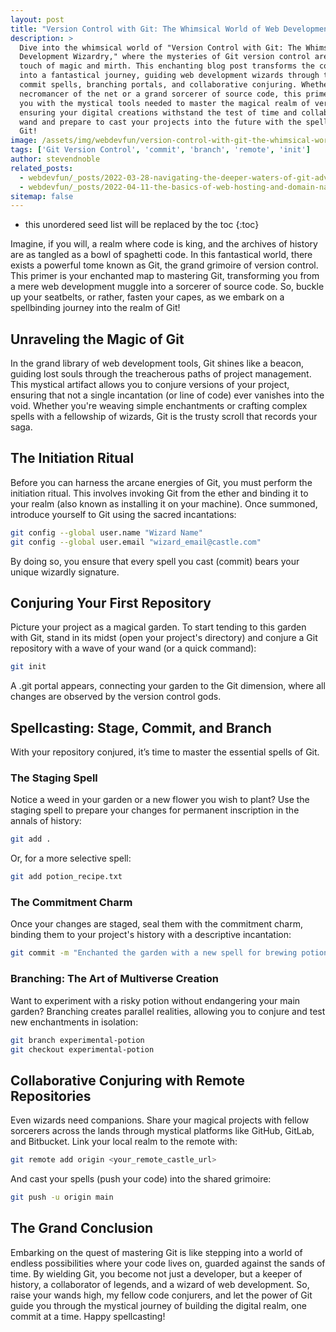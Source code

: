 ```yaml
---
layout: post
title: "Version Control with Git: The Whimsical World of Web Development Wizardry"
description: >
  Dive into the whimsical world of "Version Control with Git: The Whimsical World of Web
  Development Wizardry," where the mysteries of Git version control are unraveled with a
  touch of magic and mirth. This enchanting blog post transforms the complexities of Git
  into a fantastical journey, guiding web development wizards through the arcane arts of
  commit spells, branching portals, and collaborative conjuring. Whether you're a novice
  necromancer of the net or a grand sorcerer of source code, this primer promises to equip
  you with the mystical tools needed to master the magical realm of version control,
  ensuring your digital creations withstand the test of time and collaboration. So grab your
  wand and prepare to cast your projects into the future with the spellbinding sorcery of
  Git!
image: /assets/img/webdevfun/version-control-with-git-the-whimsical-world-of-web-development-wizardry.jpg
tags: ['Git Version Control', 'commit', 'branch', 'remote', 'init']
author: stevendnoble
related_posts:
  - webdevfun/_posts/2022-03-28-navigating-the-deeper-waters-of-git-advanced-commands-unveiled.md
  - webdevfun/_posts/2022-04-11-the-basics-of-web-hosting-and-domain-names.md
sitemap: false
---
```


* this unordered seed list will be replaced by the toc
{:toc}

Imagine, if you will, a realm where code is king, and the archives of history are as tangled as a bowl of spaghetti code. In this fantastical world, there exists a powerful tome known as Git, the grand grimoire of version control. This primer is your enchanted map to mastering Git, transforming you from a mere web development muggle into a sorcerer of source code. So, buckle up your seatbelts, or rather, fasten your capes, as we embark on a spellbinding journey into the realm of Git!

## Unraveling the Magic of Git

In the grand library of web development tools, Git shines like a beacon, guiding lost souls through the treacherous paths of project management. This mystical artifact allows you to conjure versions of your project, ensuring that not a single incantation (or line of code) ever vanishes into the void. Whether you're weaving simple enchantments or crafting complex spells with a fellowship of wizards, Git is the trusty scroll that records your saga.

## The Initiation Ritual

Before you can harness the arcane energies of Git, you must perform the initiation ritual. This involves invoking Git from the ether and binding it to your realm (also known as installing it on your machine). Once summoned, introduce yourself to Git using the sacred incantations:

~~~bash
git config --global user.name "Wizard Name"
git config --global user.email "wizard_email@castle.com"
~~~

By doing so, you ensure that every spell you cast (commit) bears your unique wizardly signature.

## Conjuring Your First Repository

Picture your project as a magical garden. To start tending to this garden with Git, stand in its midst (open your project's directory) and conjure a Git repository with a wave of your wand (or a quick command):

~~~bash
git init
~~~

A .git portal appears, connecting your garden to the Git dimension, where all changes are observed by the version control gods.

## Spellcasting: Stage, Commit, and Branch

With your repository conjured, it’s time to master the essential spells of Git.

### The Staging Spell

Notice a weed in your garden or a new flower you wish to plant? Use the staging spell to prepare your changes for permanent inscription in the annals of history:

~~~bash
git add .
~~~

Or, for a more selective spell:

~~~bash
git add potion_recipe.txt
~~~

### The Commitment Charm

Once your changes are staged, seal them with the commitment charm, binding them to your project's history with a descriptive incantation:

~~~bash
git commit -m "Enchanted the garden with a new spell for brewing potions"
~~~

### Branching: The Art of Multiverse Creation

Want to experiment with a risky potion without endangering your main garden? Branching creates parallel realities, allowing you to conjure and test new enchantments in isolation:

~~~bash
git branch experimental-potion
git checkout experimental-potion
~~~

## Collaborative Conjuring with Remote Repositories

Even wizards need companions. Share your magical projects with fellow sorcerers across the lands through mystical platforms like GitHub, GitLab, and Bitbucket. Link your local realm to the remote with:

~~~bash
git remote add origin <your_remote_castle_url>
~~~

And cast your spells (push your code) into the shared grimoire:

~~~bash
git push -u origin main
~~~

## The Grand Conclusion

Embarking on the quest of mastering Git is like stepping into a world of endless possibilities where your code lives on, guarded against the sands of time. By wielding Git, you become not just a developer, but a keeper of history, a collaborator of legends, and a wizard of web development. So, raise your wands high, my fellow code conjurers, and let the power of Git guide you through the mystical journey of building the digital realm, one commit at a time. Happy spellcasting!
